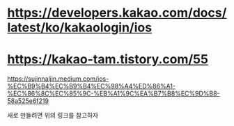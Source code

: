 # https://developers.kakao.com/docs/latest/ko/kakaologin/ios
# https://kakao-tam.tistory.com/55
https://sujinnaljin.medium.com/ios-%EC%B9%B4%EC%B9%B4%EC%98%A4%ED%86%A1-%EC%86%8C%EC%85%9C-%EB%A1%9C%EA%B7%B8%EC%9D%B8-58a525e6f219

새로 만들려면 위의 링크를 참고하자
